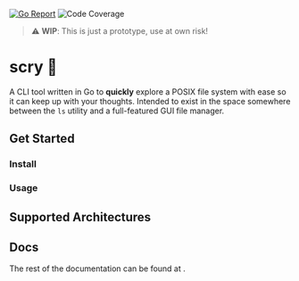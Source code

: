 [![Go Report](https://goreportcard.com/badge/github.com/joypauls/scry)](https://goreportcard.com/badge/github.com/joypauls/scry)
![Code Coverage](https://storage.cloud.google.com/scry-build/code-coverage.svg)

> :warning: **WIP**: This is just a prototype, use at own risk!

# scry :crystal_ball:

A CLI tool written in Go to **quickly** explore a POSIX file system with ease so it can keep up with your thoughts. Intended to exist in the space somewhere between the `ls` utility and a full-featured GUI file manager.

## Get Started

### Install

### Usage

## Supported Architectures

## Docs

The rest of the documentation can be found at [](joypauls.github.io/scry/).

